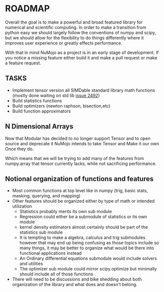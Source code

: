 # ROADMAP

Overall the goal is to make a powerful and broad featured library for numerical and scientific computing. In order to make a transition from python easy we should largely follow the conventions of numpy and scipy, but we should allow for the flexibility to do things differently where it improves user experience or greatly effects performance.

With that in mind NuMojo as a project is in an early stage of development. If you notice a missing feature either build it and make a pull request or make a feature request.

## TASKS
* Implement tensor version all SIMDable standard library math functions (mostly done waiting on std lib [issue 2492](https://github.com/modularml/mojo/issues/2492))
* Build statistics functions
* Build optimizers (newton raphson, bisection,etc)
* Build function approximators

## N Dimensional Arrays
Now that Modular has decided to no longer support Tensor and to open source and deprecate it NuMojo intends to take Tensor and Make it our own Once they do.

Which means that we will be trying to add many of the features from numpy.array that tensor currently lacks, while not sacrificing performance.

## Notional organization of functions and features
* Most common functions at top level like in numpy (trig, basic stats, masking, querying, and mapping)
* Other features should be organized either by type of math or intended utilization
    * Statistics probably merits its own sub module
    * Regression could either be a submodule of statistics or its own module
    * kernel density estimators almost certainly should be part of the statistics sub module
    * It is tempting to make a algebra, calculus and trig submodules however that may end up being confusing as those topics include so many things, it may be better to organize what would be there into functional applications instead
    * An Ordinary differential equations submodule would include solvers and utilities
    * The optimizer sub module could mirror scipy.optimize but minimally should include all of those functions
* There will need to be discussions and bike shedding about both organization of the library and what does and doesn't belong.
